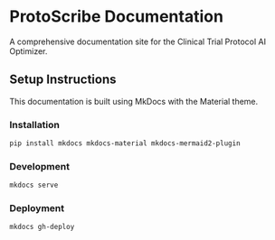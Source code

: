 # ProtoScribe Documentation

A comprehensive documentation site for the Clinical Trial Protocol AI Optimizer.

## Setup Instructions

This documentation is built using MkDocs with the Material theme.

### Installation

```bash
pip install mkdocs mkdocs-material mkdocs-mermaid2-plugin
```

### Development

```bash
mkdocs serve
```

### Deployment

```bash
mkdocs gh-deploy
```
